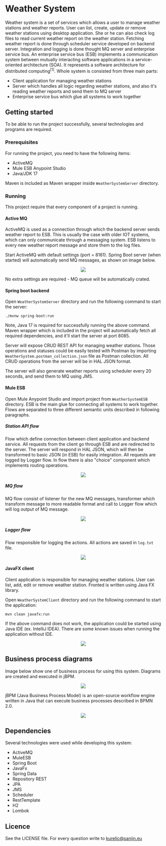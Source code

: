 # Weather System

Weather system is a set of services which allows a user to manage weather stations and weather reports. User can  list, create, update or remove weather stations using desktop application. She or he can also check log files to read current weather report on the weather station. Fetching weather report is done through scheduler service developed on backend server. Integration and logging is done thought MQ server and enterprise service bus. An enterprise service bus (ESB) implements a communication system between mutually interacting software applications in a service-oriented architecture (SOA). It represents a software architecture for distributed computing<sup>[1]</sup>. Whole system is consisted from three main parts:

- Client application for managing weather stations
- Server which handles all logic regarding weather stations, and also it's reading weather reports and send them to MQ server
- Enterprise service bus which glue all systems to work together

## Getting started

To be able to run the project successfully, several technologies and programs are required.

### Prerequisites

For running the project, you need to have the following items:

- ActiveMQ
- Mule ESB Anypoint Studio
- Java/JDK 17

Maven is included as Maven wrapper inside `WeatherSystemServer` directory.

### Running

This project require that every component of a project is running.

#### Active MQ

ActiveMQ is used as a connection through which the backend server sends weather report to ESB. This is usually the case with older IOT systems, which can only communicate through a messaging system. ESB listens to every new weather report message and store them to the log files.

Start ActiveMQ with default settings (port = 8161). Spring Boot server (when started) will automatically send MQ messages, as shown on image below.

<p align="center"><img src="https://github.com/SanjinKurelic/WeatherSystem/blob/main/images/mqWeatherReport.png"/></p>

No extra settings are required - MQ queue will be automatically crated.

#### Spring boot backend

Open `WeatherSystemServer` directory and run the following command to start the server:

```
./mvnw spring-boot:run
```

Note, Java 17 is required for successfully running the above command. Maven wrapper which is included in the project will automatically fetch all required dependencies, and it'll start the server at port 8085. 

Server will expose CRUD REST API for managing weather stations. Those operations and statuses could be easily tested with Postman by importing `WeatherSystem.postman_collection.json` file as Postman collection. All CRUD operations from the server will be in HAL JSON format.

The server will also generate weather reports using scheduler every 20 seconds, and send them to MQ using JMS.

#### Mule ESB

Open Mule Anypoint Studio and import project from `WeatherSystemESB` directory. ESB is the main glue for connecting all systems to work together. Flows are separated to three different semantic units described in following paragraphs.

##### Station API flow

Flow which define connection between client application and backend service. All requests from the client go through ESB and are redirected to the server. The server will respond in HAL JSON, which will then be transformed to basic JSON (in ESB) for easily integration. All requests are logged by Logger flow. In flow there is also "choice" component which implements routing operations.

<p align="center"><img src="https://github.com/SanjinKurelic/WeatherSystem/blob/main/images/muleStationAPI.png"/></p>

##### MQ flow

MQ flow consist of listener for the new MQ messages, transformer which transform message to more readable format and call to Logger flow which will log output of MQ message.

<p align="center"><img src="https://github.com/SanjinKurelic/WeatherSystem/blob/main/images/muleMq.png"/></p>

##### Logger flow

Flow responsible for logging the actions. All actions are saved in `log.txt` file.

<p align="center"><img src="https://github.com/SanjinKurelic/WeatherSystem/blob/main/images/muleAPILogger.png"/></p>

#### JavaFX client

Client application is responsible for managing weather stations. User can list, add, edit or remove weather station. Fronted is written using Java FX library.

Open `WeatherSystemClient` directory and run the following command to start the application:

```
mvn clean javafx:run
```

If the above command does not work, the application could be started using Java IDE (ex. IntelliJ IDEA). There are some known issues when running the application without IDE.

<p align="center"><img src="https://github.com/SanjinKurelic/WeatherSystem/blob/main/images/clientApp.png"/></p>

## Business process diagrams

Image below show one of business process for using this system. Diagrams are created and executed in jBPM. 

<p align="center"><img src="https://github.com/SanjinKurelic/WeatherSystem/blob/main/images/jbmpDiagram.png"/></p>

jBPM (Java Business Process Model) is an open-source workflow engine written in Java that can execute business processes described in BPMN 2.0.

<p align="center"><img src="https://github.com/SanjinKurelic/WeatherSystem/blob/main/images/jbpmProject.png"/></p>

## Dependencies

Several technologies were used while developing this system:

- ActiveMQ
- MuleESB
- Spring Boot
- JavaFx
- Spring Data
- Repository REST
- JPA
- JMS
- Scheduler
- RestTemplate
- H2
- Lombok

## Licence

See the LICENSE file. For every question write to kurelic@sanjin.eu
